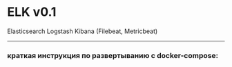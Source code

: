 # ELK v0.1

Elasticsearch Logstash Kibana (Filebeat, Metricbeat)

----

### краткая инструкция по развертыванию с docker-compose:
```
```

```
```
